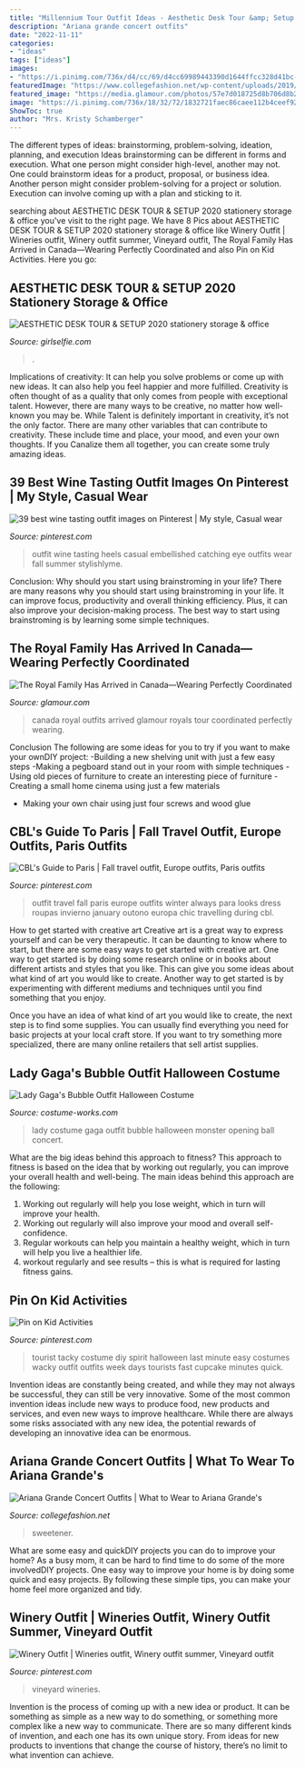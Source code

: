 ```yaml
---
title: "Millennium Tour Outfit Ideas - Aesthetic Desk Tour &amp; Setup 2020 Stationery Storage &amp; Office"
description: "Ariana grande concert outfits"
date: "2022-11-11"
categories:
- "ideas"
tags: ["ideas"]
images:
- "https://i.pinimg.com/736x/d4/cc/69/d4cc69989443390d1644ffcc328d41bc--wine-tasting-outfit-comfy-heels.jpg"
featuredImage: "https://www.collegefashion.net/wp-content/uploads/2019/08/Screen-Shot-2019-08-18-at-12.11.25-PM.png"
featured_image: "https://media.glamour.com/photos/57e7d018725d8b706d8b200a/master/pass/royals-canada-arrival.jpg"
image: "https://i.pinimg.com/736x/18/32/72/1832721faec86caee112b4ceef92ee63.jpg"
ShowToc: true
author: "Mrs. Kristy Schamberger"
---
```



The different types of ideas: brainstorming, problem-solving, ideation, planning, and execution
Ideas brainstorming can be different in forms and execution. What one person might consider high-level, another may not. One could brainstorm ideas for a product, proposal, or business idea. Another person might consider problem-solving for a project or solution. Execution can involve coming up with a plan and sticking to it.

	

		
searching about AESTHETIC DESK TOUR &amp; SETUP 2020 stationery storage &amp; office you've visit to the right page. We have 8 Pics about AESTHETIC DESK TOUR &amp; SETUP 2020 stationery storage &amp; office like Winery Outfit | Wineries outfit, Winery outfit summer, Vineyard outfit, The Royal Family Has Arrived in Canada—Wearing Perfectly Coordinated and also Pin on Kid Activities. Here you go:
		
    
## AESTHETIC DESK TOUR &amp; SETUP 2020 Stationery Storage &amp; Office

<img loading=lazy src="https://www.girlselfie.com/wp-content/uploads/2020/02/1582201804_maxresdefault.jpg" onerror="this.onerror=null;this.src='https://tse2.mm.bing.net/th?id=OIP.XYjLL9PBYZ_0lDtiFXpteAHaEK&amp;pid=15.1';" alt="AESTHETIC DESK TOUR &amp; SETUP 2020 stationery storage &amp; office">

_Source: girlselfie.com_

>. 

	

Implications of creativity: It can help you solve problems or come up with new ideas. It can also help you feel happier and more fulfilled.
Creativity is often thought of as a quality that only comes from people with exceptional talent. However, there are many ways to be creative, no matter how well-known you may be. While Talent is definitely important in creativity, it’s not the only factor. There are many other variables that can contribute to creativity. These include time and place, your mood, and even your own thoughts. If you Canalize them all together, you can create some truly amazing ideas.

    
## 39 Best Wine Tasting Outfit Images On Pinterest | My Style, Casual Wear

<img loading=lazy src="https://i.pinimg.com/736x/d4/cc/69/d4cc69989443390d1644ffcc328d41bc--wine-tasting-outfit-comfy-heels.jpg" onerror="this.onerror=null;this.src='https://tse1.mm.bing.net/th?id=OIP.n5Q-DsScwITzbbrgUY7IMwHaLH&amp;pid=15.1';" alt="39 best wine tasting outfit images on Pinterest | My style, Casual wear">

_Source: pinterest.com_

>outfit wine tasting heels casual embellished catching eye outfits wear fall summer stylishlyme. 

	

Conclusion: Why should you start using brainstroming in your life?
There are many reasons why you should start using brainstroming in your life. It can improve focus, productivity and overall thinking efficiency. Plus, it can also improve your decision-making process. The best way to start using brainstroming is by learning some simple techniques.

    
## The Royal Family Has Arrived In Canada—Wearing Perfectly Coordinated

<img loading=lazy src="https://media.glamour.com/photos/57e7d018725d8b706d8b200a/master/pass/royals-canada-arrival.jpg" onerror="this.onerror=null;this.src='https://tse3.mm.bing.net/th?id=OIP.zi_cddv8vGlPRHZmpvd-NgHaFr&amp;pid=15.1';" alt="The Royal Family Has Arrived in Canada—Wearing Perfectly Coordinated">

_Source: glamour.com_

>canada royal outfits arrived glamour royals tour coordinated perfectly wearing. 

	

Conclusion
The following are some ideas for you to try if you want to make your ownDIY project: 
-Building a new shelving unit with just a few easy steps 
-Making a pegboard stand out in your room with simple techniques 
-Using old pieces of furniture to create an interesting piece of furniture 
-Creating a small home cinema using just a few materials 
- Making your own chair using just four screws and wood glue

    
## CBL&#039;s Guide To Paris | Fall Travel Outfit, Europe Outfits, Paris Outfits

<img loading=lazy src="https://i.pinimg.com/736x/d8/3e/d4/d83ed47e779bbe95b5cdf9dea5273115--travel-plan-carrie-bradshaw-lied.jpg" onerror="this.onerror=null;this.src='https://tse3.mm.bing.net/th?id=OIP.YRSKZnicrdhiy-_DpGh5cQHaLH&amp;pid=15.1';" alt="CBL&#039;s Guide to Paris | Fall travel outfit, Europe outfits, Paris outfits">

_Source: pinterest.com_

>outfit travel fall paris europe outfits winter always para looks dress roupas invierno january outono europa chic travelling during cbl. 

	

How to get started with creative art
Creative art is a great way to express yourself and can be very therapeutic. It can be daunting to know where to start, but there are some easy ways to get started with creative art.
One way to get started is by doing some research online or in books about different artists and styles that you like. This can give you some ideas about what kind of art you would like to create. Another way to get started is by experimenting with different mediums and techniques until you find something that you enjoy.

Once you have an idea of what kind of art you would like to create, the next step is to find some supplies. You can usually find everything you need for basic projects at your local craft store. If you want to try something more specialized, there are many online retailers that sell artist supplies.

    
## Lady Gaga&#039;s Bubble Outfit Halloween Costume

<img loading=lazy src="http://photos.costume-works.com/full/lady_gaga3.jpg" onerror="this.onerror=null;this.src='https://tse2.mm.bing.net/th?id=OIP.jvua4tjgouPLVbMzYruGRQHaKq&amp;pid=15.1';" alt="Lady Gaga&#039;s Bubble Outfit Halloween Costume">

_Source: costume-works.com_

>lady costume gaga outfit bubble halloween monster opening ball concert. 

	

What are the big ideas behind this approach to fitness?
This approach to fitness is based on the idea that by working out regularly, you can improve your overall health and well-being. The main ideas behind this approach are the following: 
1) Working out regularly will help you lose weight, which in turn will improve your health. 
2) Working out regularly will also improve your mood and overall self-confidence. 
3) Regular workouts can help you maintain a healthy weight, which in turn will help you live a healthier life. 
4) workout regularly and see results – this is what is required for lasting fitness gains.

    
## Pin On Kid Activities

<img loading=lazy src="https://i.pinimg.com/736x/02/0e/30/020e307b953aa43cda54824751817b64--tacky-tourist-costume-friend-costumes.jpg" onerror="this.onerror=null;this.src='https://tse2.mm.bing.net/th?id=OIP.xXMNaQL-d0TzAwFBIb2rcgHaJ4&amp;pid=15.1';" alt="Pin on Kid Activities">

_Source: pinterest.com_

>tourist tacky costume diy spirit halloween last minute easy costumes wacky outfit outfits week days tourists fast cupcake minutes quick. 

	

Invention ideas are constantly being created, and while they may not always be successful, they can still be very innovative. Some of the most common invention ideas include new ways to produce food, new products and services, and even new ways to improve healthcare. While there are always some risks associated with any new idea, the potential rewards of developing an innovative idea can be enormous.

    
## Ariana Grande Concert Outfits | What To Wear To Ariana Grande&#039;s

<img loading=lazy src="https://www.collegefashion.net/wp-content/uploads/2019/08/Screen-Shot-2019-08-18-at-12.11.25-PM.png" onerror="this.onerror=null;this.src='https://tse1.mm.bing.net/th?id=OIP.myOkgLl1Nl-pYa4_XgnA0gHaHO&amp;pid=15.1';" alt="Ariana Grande Concert Outfits | What to Wear to Ariana Grande&#039;s">

_Source: collegefashion.net_

>sweetener. 

	

What are some easy and quickDIY projects you can do to improve your home?
As a busy mom, it can be hard to find time to do some of the more involvedDIY projects. One easy way to improve your home is by doing some quick and easy projects. By following these simple tips, you can make your home feel more organized and tidy.

    
## Winery Outfit | Wineries Outfit, Winery Outfit Summer, Vineyard Outfit

<img loading=lazy src="https://i.pinimg.com/736x/18/32/72/1832721faec86caee112b4ceef92ee63.jpg" onerror="this.onerror=null;this.src='https://tse4.mm.bing.net/th?id=OIP.g7_w-jlqe71zZOyAXGgCSAHaJ4&amp;pid=15.1';" alt="Winery Outfit | Wineries outfit, Winery outfit summer, Vineyard outfit">

_Source: pinterest.com_

>vineyard wineries. 

	

Invention is the process of coming up with a new idea or product. It can be something as simple as a new way to do something, or something more complex like a new way to communicate. There are so many different kinds of invention, and each one has its own unique story. From ideas for new products to inventions that change the course of history, there’s no limit to what invention can achieve.

